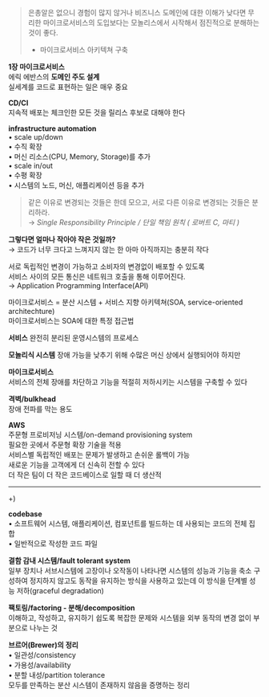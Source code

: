 > 은총알은 없으니 경험이 많지 않거나 비즈니스 도메인에 대한 이해가 낮다면 무리한 마이크로서비스의 도입보다는 모놀리스에서 시작해서 점진적으로 분해하는 것이 좋다.  
> - 마이크로서비스 아키텍쳐 구축  
  
       
  
  
**1장 마이크로서비스**   
에릭 에반스의 **도메인 주도 설계**  
실세계를 코드로 표현하는 일은 매우 중요   
  
  
**CD/CI**  
지속적 배포는 체크인한 모든 것을 릴리스 후보로 대해야 한다   
  
  
**infrastructure automation**  
• scale up/down  
• 수직 확장  
• 머신 리소스(CPU, Memory, Storage)를 추가  
• scale in/out  
• 수평 확장  
• 시스템의 노드, 머신, 애플리케이션 등을 추가   
  
     
  
  
> 같은 이유로 변경되는 것들은 한데 모으고, 서로 다른 이유로 변경되는 것들은 분리하라.  
> → *Single Responsibility Principle / 단일 책임 원칙 ( 로버트 C, 마티 )*     
  
     
  
  
**그렇다면 얼마나 작아야 작은 것일까?**  
→ 코드가 너무 크다고 느껴지지 않는 한 아마 아직까지는 충분히 작다  
  
    
서로 독립적인 변경이 가능하고 소비자의 변경없이 배포할 수 있도록  
서비스 사이의 모든 통신은 네트워크 호출을 통해 이루어진다.  
→ Application Programming Interface(API)  
  
    
마이크로서비스 = 분산 시스템 + 서비스 지향 아키텍쳐(SOA, service-oriented architechture)  
마이크로서비스는 SOA에 대한 특정 접근법   

  
**서비스**
완전히 분리된 운영시스템의 프로세스   
  
  
**모놀리식 시스템**
장애 가능을 낮추기 위해 수많은 머신 상에서 실행되어야 하지만     
  
  
**마이크로서비스**  
서비스의 전체 장애를 차단하고 기능을 적절히 저하시키는 시스템을 구축할 수 있다       
  
  
**격벽/bulkhead**  
장애 전파를 막는 용도      
  
  
**AWS**  
주문형 프로비저닝 시스템/on-demand provisioning system  
필요한 곳에서 주문형 확장 기술을 적용  
서비스별 독립적인 배포는 문제가 발생하고 손쉬운 롤백이 가능  
새로운 기능을 고객에게 더 신속히 전할 수 있다  
더 작은 팀이 더 작은 코드베이스로 일할 때 더 생산적   

  
---  
+)

**codebase**  
• 소프트웨어 시스템, 애플리케이션, 컴포넌트를 빌드하는 데 사용되는 코드의 전체 집합  
• 일반적으로 작성한 코드 파일     
  
     
  
  
**결함 감내 시스템/fault tolerant system**  
일부 장치나 서브시스템에 고장이나 오작동이 나타나면 시스템의 성능과 기능을 축소 구성하여 정지하지 않고도 동작을 유지하는 방식을 사용하고 있는데 이 방식을 단계별 성능 저하(graceful degradation)   
  
     
  
  
**팩토링/factoring - 분해/decomposition**   
이해하고, 작성하고, 유지하기 쉽도록 복잡한 문제와 시스템을 외부 동작의 변경 없이 부분으로 나누는 것     
  
     
  
  
**브르어(Brewer)의 정리**  
• 일관성/consistency  
• 가용성/availability  
• 분할 내성/partition tolerance  
모두를 만족하는 분산 시스템이 존재하지 않음을 증명하는 정리  
   
  
  
